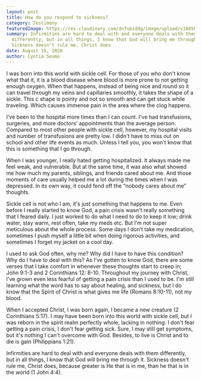 ```yaml
---
layout: post
title: How do you respond to sickness?
category: Testimony
featuredImage: https://res.cloudinary.com/dn7ubiddg/image/upload/v1685671919/blog/pexels-anna-shvets-3786126-1024x682.jpg
summary: Infirmities are hard to deal with and everyone deals with them
  differently, but in all things, I know that God will bring me through it.
  Sickness doesn't rule me, Christ does
date: August 15, 2020
author: Cyntia Seumo
---
```

<p>I was born into this world with sickle cell. For those of you who don't know what that it, it is a blood disease where blood is more prone to not getting enough oxygen. When that happens, instead of being nice and round so it can travel through my veins and capillaries smoothly, it takes the shape of a sickle. This c shape is pointy and not so smooth and can get stuck while traveling. Which causes immense pain in the area where the clog happens.</p>

<p>I’ve been to the hospital more times than I can count. I've had transfusions, surgeries, and more doctors’ appointments than the average person. Compared to most other people with sickle cell, however, my hospital visits and number of transfusions are pretty low. I didn't have to miss out on school and other life events as much. Unless I tell you, you won't know that this is something that I go through.</p>

<p>When I was younger, I really hated getting hospitalized. It always made me feel weak, and vulnerable. But at the same time, it was also what showed me how much my parents, siblings, and friends cared about me. And those moments of care usually helped me a lot during the times when I was depressed. In its own way, it could fend off the “nobody cares about me” thoughts.</p>

<p>Sickle cell is not who I am, it's just something that happens to me. Even before I really started to know God, a pain crisis wasn't really something that I feared daily. I just worked to do what I need to do to keep it low; drink water, stay warm, rest often, take my meds etc. But I’m not super meticulous about the whole process. Some days I don’t take my medication, sometimes I push myself a little bit when doing rigorous activities, and sometimes I forget my jacket on a cool day.</p>

<p>I used to ask God often, why me? Why did I have to have this condition? Why do I have to deal with this? As I’ve gotten to know God, there are some verses that I take comfort in whenever these thoughts start to creep in; <a>John 9:1-3</a> and <a>2 Corinthians 12: 8-10</a>. Throughout my journey with Christ, I've grown even less fearful of getting a pain crisis than I used to be. I'm still learning what the word has to say about healing, and sickness, but I do know that the Spirit of Christ is what gives me life (<a>Romans 8:10-11</a>), not my blood.</p>

<p>When I accepted Christ, I was born again, I became a new creature (<a>2 Corinthians 5:17</a>). I may have been born into this world with sickle cell, but I was reborn in the spirit realm perfectly whole, lacking in nothing. I don't fear getting a pain crisis, I don't fear getting sick. Sure, I may still get symptoms, but it's nothing I can't overcome with God. Besides, to live is Christ and to die is gain (<a>Philippians 1:21</a>).</p>

<p>Infirmities are hard to deal with and everyone deals with them differently, but in all things, I know that God will bring me through it. Sickness doesn't rule me, Christ does, because greater is He that is in me, than he that is in the world (<a>1 John 4:4</a>).</p>
